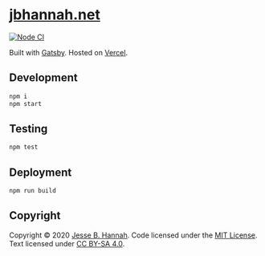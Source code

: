 # [jbhannah.net][]

[![Node CI](https://github.com/jbhannah/jbhannah.net/workflows/Node%20CI/badge.svg)](https://github.com/jbhannah/jbhannah.net/actions)

Built with [Gatsby][]. Hosted on [Vercel][].

## Development

```bash
npm i
npm start
```

## Testing

```bash
npm test
```

## Deployment

```bash
npm run build
```

## Copyright

Copyright © 2020 [Jesse B. Hannah][jbhannah.net]. Code licensed under the
[MIT License][]. Text licensed under [CC BY-SA 4.0][].

[jbhannah.net]: https://jbhannah.net
[gatsby]: https://www.gatsbyjs.org
[vercel]: https://www.vercel.com/
[mit license]: LICENSE
[cc by-sa 4.0]: https://creativecommons.org/licenses/by-sa/4.0/
